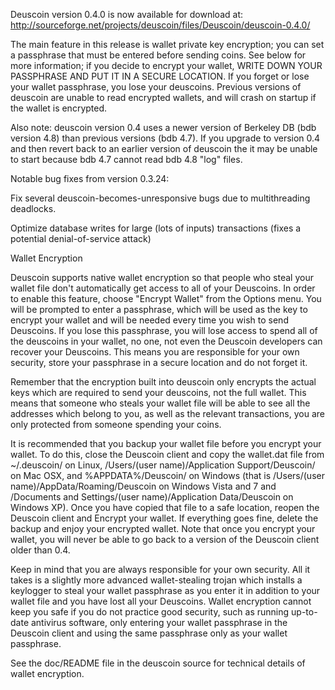 Deuscoin version 0.4.0 is now available for download at:
http://sourceforge.net/projects/deuscoin/files/Deuscoin/deuscoin-0.4.0/

The main feature in this release is wallet private key encryption;
you can set a passphrase that must be entered before sending coins.
See below for more information; if you decide to encrypt your wallet,
WRITE DOWN YOUR PASSPHRASE AND PUT IT IN A SECURE LOCATION. If you
forget or lose your wallet passphrase, you lose your deuscoins.
Previous versions of deuscoin are unable to read encrypted wallets,
and will crash on startup if the wallet is encrypted.

Also note: deuscoin version 0.4 uses a newer version of Berkeley DB
(bdb version 4.8) than previous versions (bdb 4.7). If you upgrade
to version 0.4 and then revert back to an earlier version of deuscoin
the it may be unable to start because bdb 4.7 cannot read bdb 4.8
"log" files.


Notable bug fixes from version 0.3.24:

Fix several deuscoin-becomes-unresponsive bugs due to multithreading
deadlocks.

Optimize database writes for large (lots of inputs) transactions
(fixes a potential denial-of-service attack)


Wallet Encryption

Deuscoin supports native wallet encryption so that people who steal your
wallet file don't automatically get access to all of your Deuscoins.
In order to enable this feature, choose "Encrypt Wallet" from the
Options menu.  You will be prompted to enter a passphrase, which
will be used as the key to encrypt your wallet and will be needed
every time you wish to send Deuscoins.  If you lose this passphrase,
you will lose access to spend all of the deuscoins in your wallet,
no one, not even the Deuscoin developers can recover your Deuscoins.
This means you are responsible for your own security, store your
passphrase in a secure location and do not forget it.

Remember that the encryption built into deuscoin only encrypts the
actual keys which are required to send your deuscoins, not the full
wallet.  This means that someone who steals your wallet file will
be able to see all the addresses which belong to you, as well as the
relevant transactions, you are only protected from someone spending
your coins.

It is recommended that you backup your wallet file before you
encrypt your wallet.  To do this, close the Deuscoin client and
copy the wallet.dat file from ~/.deuscoin/ on Linux, /Users/(user
name)/Application Support/Deuscoin/ on Mac OSX, and %APPDATA%/Deuscoin/
on Windows (that is /Users/(user name)/AppData/Roaming/Deuscoin on
Windows Vista and 7 and /Documents and Settings/(user name)/Application
Data/Deuscoin on Windows XP).  Once you have copied that file to a
safe location, reopen the Deuscoin client and Encrypt your wallet.
If everything goes fine, delete the backup and enjoy your encrypted
wallet.  Note that once you encrypt your wallet, you will never be
able to go back to a version of the Deuscoin client older than 0.4.

Keep in mind that you are always responsible for your own security.
All it takes is a slightly more advanced wallet-stealing trojan which
installs a keylogger to steal your wallet passphrase as you enter it
in addition to your wallet file and you have lost all your Deuscoins.
Wallet encryption cannot keep you safe if you do not practice
good security, such as running up-to-date antivirus software, only
entering your wallet passphrase in the Deuscoin client and using the
same passphrase only as your wallet passphrase.

See the doc/README file in the deuscoin source for technical details
of wallet encryption.
